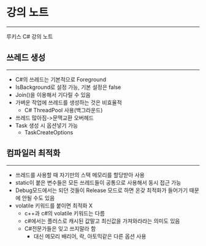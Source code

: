 # 강의 노트
---
루키스 C# 강의 노트

## 쓰레드 생성
---
* C#의 쓰레드는 기본적으로 Foreground
* IsBackground로 설정 가능, 기본 설정은 false
* Join()을 이용해서 기다릴 수 있음
* 가벼운 작업에 쓰레드를 생성하는 것은 비효율적
	* C# ThreadPool 사용(백그라운드)
* 쓰레드 많아짐->문맥교환 오버헤드
* Task 생성 시 옵션넣기 가능
	* TaskCreateOptions

## 컴파일러 최적화
---
* 쓰레드를 사용할 때 자기만의 스택 메모리를 할당받아 사용
* static이 붙은 변수들은 모든 쓰레드들이 공통으로 사용해서 동시 접근 가능
* Debug모드에서는 되던 것들이 Release 모드로 하면 온갖 최적화가 들어가기 때문에 안될 수도 있음
* volatile 키워드를 붙이면 최적화 X
    *  c++과 c#의 volatile 키워드는 다름
    * c#에서는 플러스로 캐시된 값말고 최신값을 가져와라라는 의미도 있음
    * C#전문가들은 잊고 쓰지말라 함
        * 대신 메모리 배리어, 락, 아토믹같은 다른 옵션 사용